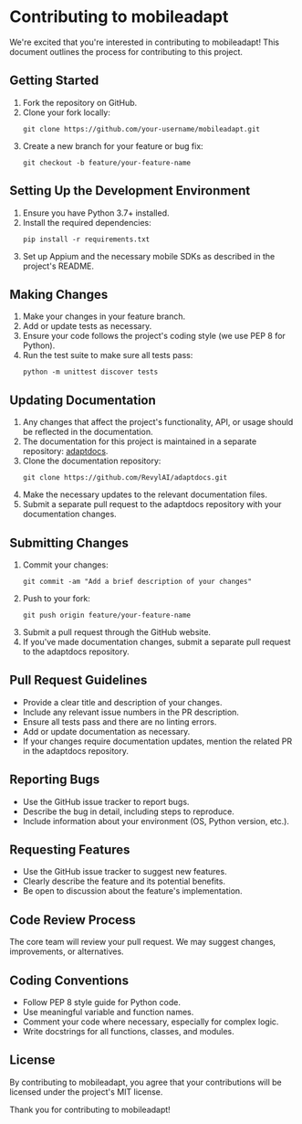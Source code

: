 # Contributing to mobileadapt

We're excited that you're interested in contributing to mobileadapt! This document outlines the process for contributing to this project.

## Getting Started

1. Fork the repository on GitHub.
2. Clone your fork locally:
   ```
   git clone https://github.com/your-username/mobileadapt.git
   ```
3. Create a new branch for your feature or bug fix:
   ```
   git checkout -b feature/your-feature-name
   ```

## Setting Up the Development Environment

1. Ensure you have Python 3.7+ installed.
2. Install the required dependencies:
   ```
   pip install -r requirements.txt
   ```
3. Set up Appium and the necessary mobile SDKs as described in the project's README.

## Making Changes

1. Make your changes in your feature branch.
2. Add or update tests as necessary.
3. Ensure your code follows the project's coding style (we use PEP 8 for Python).
4. Run the test suite to make sure all tests pass:
   ```
   python -m unittest discover tests
   ```

## Updating Documentation

1. Any changes that affect the project's functionality, API, or usage should be reflected in the documentation.
2. The documentation for this project is maintained in a separate repository: [adaptdocs](https://github.com/RevylAI/adaptdocs).
3. Clone the documentation repository:
   ```
   git clone https://github.com/RevylAI/adaptdocs.git
   ```
4. Make the necessary updates to the relevant documentation files.
5. Submit a separate pull request to the adaptdocs repository with your documentation changes.

## Submitting Changes

1. Commit your changes:
   ```
   git commit -am "Add a brief description of your changes"
   ```
2. Push to your fork:
   ```
   git push origin feature/your-feature-name
   ```
3. Submit a pull request through the GitHub website.
4. If you've made documentation changes, submit a separate pull request to the adaptdocs repository.

## Pull Request Guidelines

- Provide a clear title and description of your changes.
- Include any relevant issue numbers in the PR description.
- Ensure all tests pass and there are no linting errors.
- Add or update documentation as necessary.
- If your changes require documentation updates, mention the related PR in the adaptdocs repository.

## Reporting Bugs

- Use the GitHub issue tracker to report bugs.
- Describe the bug in detail, including steps to reproduce.
- Include information about your environment (OS, Python version, etc.).

## Requesting Features

- Use the GitHub issue tracker to suggest new features.
- Clearly describe the feature and its potential benefits.
- Be open to discussion about the feature's implementation.

## Code Review Process

The core team will review your pull request. We may suggest changes, improvements, or alternatives.

## Coding Conventions

- Follow PEP 8 style guide for Python code.
- Use meaningful variable and function names.
- Comment your code where necessary, especially for complex logic.
- Write docstrings for all functions, classes, and modules.

## License

By contributing to mobileadapt, you agree that your contributions will be licensed under the project's MIT license.

Thank you for contributing to mobileadapt!
